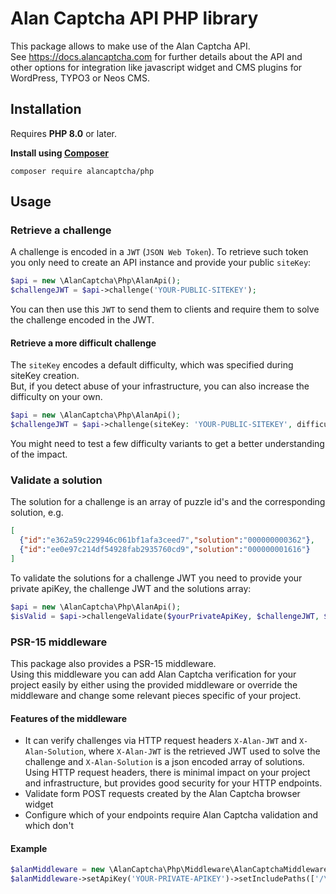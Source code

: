 # Alan Captcha API PHP library

This package allows to make use of the Alan Captcha API.  
See https://docs.alancaptcha.com for further details about the API and other options for integration like javascript widget and CMS plugins for WordPress, TYPO3 or Neos CMS.  

## Installation

Requires **PHP 8.0** or later.

**Install using [Composer](https://getcomposer.org/)**

```shell
composer require alancaptcha/php
```

## Usage

### Retrieve a challenge

A challenge is encoded in a `JWT` (`JSON Web Token`). To retrieve such token you only need to create an API instance and provide your public `siteKey`:

```php
$api = new \AlanCaptcha\Php\AlanApi();
$challengeJWT = $api->challenge('YOUR-PUBLIC-SITEKEY');
```

You can then use this `JWT` to send them to clients and require them to solve the challenge encoded in the JWT.

#### Retrieve a more difficult challenge

The `siteKey` encodes a default difficulty, which was specified during siteKey creation.  
But, if you detect abuse of your infrastructure, you can also increase the difficulty on your own.  

```php
$api = new \AlanCaptcha\Php\AlanApi();
$challengeJWT = $api->challenge(siteKey: 'YOUR-PUBLIC-SITEKEY', difficulty: 19);
```

You might need to test a few difficulty variants to get a better understanding of the impact.  

### Validate a solution

The solution for a challenge is an array of puzzle id's and the corresponding solution, e.g.
```json
[
  {"id":"e362a59c229946c061bf1afa3ceed7","solution":"000000000362"},
  {"id":"ee0e97c214df54928fab2935760cd9","solution":"000000001616"}
]
```

To validate the solutions for a challenge JWT you need to provide your private apiKey, the challenge JWT and the solutions array:

```php
$api = new \AlanCaptcha\Php\AlanApi();
$isValid = $api->challengeValidate($yourPrivateApiKey, $challengeJWT, $solutions);
```

### PSR-15 middleware

This package also provides a PSR-15 middleware.  
Using this middleware you can add Alan Captcha verification for your project easily by either using the provided middleware or override the middleware and change some relevant pieces specific of your project.  

#### Features of the middleware

* It can verify challenges via HTTP request headers `X-Alan-JWT` and `X-Alan-Solution`, where `X-Alan-JWT` is the retrieved JWT used to solve the challenge and `X-Alan-Solution` is a json encoded array of solutions.  
  Using HTTP request headers, there is minimal impact on your project and infrastructure, but provides good security for your HTTP endpoints.
* Validate form POST requests created by the Alan Captcha browser widget
* Configure which of your endpoints require Alan Captcha validation and which don't

#### Example

```php
$alanMiddleware = new \AlanCaptcha\Php\Middleware\AlanCaptchaMiddleware();
$alanMiddleware->setApiKey('YOUR-PRIVATE-APIKEY')->setIncludePaths(['/\/api\/.*'/]);
```